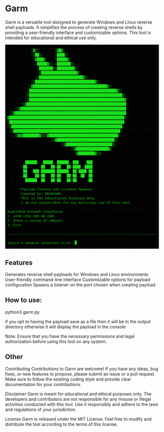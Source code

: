 # Garm
Garm is a versatile tool designed to generate Windows and Linux reverse shell payloads. 
It simplifies the process of creating reverse shells by providing a user-friendly interface and customizable options. 
This tool is intended for educational and ethical use only.

![alt text](https://raw.githubusercontent.com/0d1nss0n/Garm/main/img/Garm.png)

## Features
Generates reverse shell payloads for Windows and Linux environments
User-friendly command-line interface
Customizable options for payload configuration
Spawns a listener on the port chosen when creating payload

## How to use:
python3 garm.py

if you opt to having the payload save as a file then it will be in the output directory
otherwise it will display the payload in the console

Note: Ensure that you have the necessary permissions and legal authorization before using this tool on any system.

## Other
Contributing
Contributions to Garm are welcome! If you have any ideas, bug fixes, or new features to propose, please submit an issue or a pull request. Make sure to follow the existing coding style and provide clear documentation for your contributions.

Disclaimer
Garm is meant for educational and ethical purposes only. The developers and contributors are not responsible for any misuse or illegal activities conducted with this tool. Use it responsibly and adhere to the laws and regulations of your jurisdiction.

License
Garm is released under the MIT License. Feel free to modify and distribute the tool according to the terms of this license.
